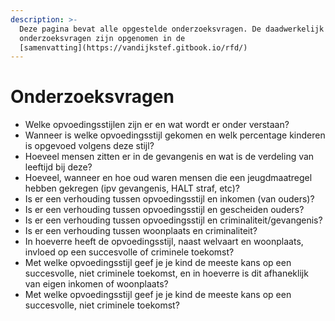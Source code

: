 ```yaml
---
description: >-
  Deze pagina bevat alle opgestelde onderzoeksvragen. De daadwerkelijk gebruikte
  onderzoeksvragen zijn opgenomen in de
  [samenvatting](https://vandijkstef.gitbook.io/rfd/)
---
```


# Onderzoeksvragen

* Welke opvoedingsstijlen zijn er en wat wordt er onder verstaan?
* Wanneer is welke opvoedingsstijl gekomen en welk percentage kinderen is opgevoed volgens deze stijl?
* Hoeveel mensen zitten er in de gevangenis en wat is de verdeling van leeftijd bij deze?
* Hoeveel, wanneer en hoe oud waren mensen die een jeugdmaatregel hebben gekregen \(ipv gevangenis, HALT straf, etc\)?
* Is er een verhouding tussen opvoedingsstijl en inkomen \(van ouders\)?
* Is er een verhouding tussen opvoedingsstijl en gescheiden ouders?
* Is er een verhouding tussen opvoedingsstijl en criminaliteit/gevangenis?
* Is er een verhouding tussen woonplaats en criminaliteit?
* In hoeverre heeft de opvoedingsstijl, naast welvaart en woonplaats, invloed op een succesvolle of criminele toekomst?
* Met welke opvoedingsstijl geef je je kind de meeste kans op een succesvolle, niet criminele toekomst, en in hoeverre is dit afhaneklijk van eigen inkomen of woonplaats?
* Met welke opvoedingsstijl geef je je kind de meeste kans op een succesvolle, niet criminele toekomst?

